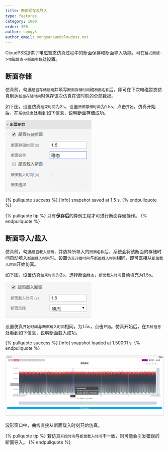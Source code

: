 ```yaml
---
title: 断面保存及导入
type: features
category: 1000
order: 300
author: songyk
author_email: songyankan@cloudpss.net
---
```

 
 
CloudPSS提供了电磁暂态仿真过程中的断面保存和断面导入功能。可在`格式面板`->`电磁暂态`->`断面参数`处设置。

## 断面存储

仿真前，勾选`是否存储断面`并填写`断面存储时间`和`断面名称`后，即可在下次电磁暂态仿真到达`断面存储时间`时保存该次仿真在该时刻的全部数据。

如下图，设置仿真`结束时间`为2s，设置`断面存储时间`为1.5s，点击`开始`。仿真开始后，在`系统信息`处看到如下信息，说明断面存储成功。

![断面保存](Snapshot/savesnapshot.png "断面保存设置")

{% pullquote success %}
[info] snapshot saved at 1.5 s.
{% endpullquote %}

{% pullquote tip %}
只有**保存后**的算例工程才可进行断面存储操作。
{% endpullquote %}

## 断面导入/载入

仿真前，勾选`是否载入断面`，并选择所导入的`断面名称`后，系统会将该断面的存储时间自动填入`断面载入时间`时。设置`仿真开始时间`与`断面载入时间`相同，即可直接从`断面载入时间`开始仿真。

如下图，设置仿真`结束时间`为2s，选择断面`稳态`，`断面载入时间`自动填充为1.5s。

![断面载入](Snapshot/loadsnapshot.png "断面载入设置")

设置仿真`开始时间`与`断面载入时间`相同，为1.5s，点击`开始`。仿真开始后，在`系统信息`处看到如下信息，说明断面载入成功。


{% pullquote success %}
[info] snapshot loaded at 1.50001 s.
{% endpullquote %}

![断面载入结果](Snapshot/result.png "断面载入波形")

波形窗口中，曲线直接从断面载入时刻开始仿真。

{% pullquote tip %}
若仿真`开始时间`与`断面载入时间`不一致，则可能会引发错误的断面导入。
{% endpullquote %}